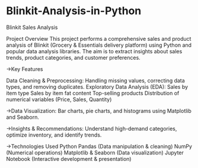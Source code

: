 # Blinkit-Analysis-in-Python

Blinkit Sales Analysis

Project Overview
This project performs a comprehensive sales and product analysis of Blinkit (Grocery & Essentials delivery platform) using Python and popular data analysis libraries. The aim is to extract insights about sales trends, product categories, and customer preferences.

->Key Features

Data Cleaning & Preprocessing: Handling missing values, correcting data types, and removing duplicates.
Exploratory Data Analysis (EDA):
Sales by item type
Sales by item fat content
Top-selling products
Distribution of numerical variables (Price, Sales, Quantity)

->Data Visualization:
Bar charts, pie charts, and histograms using Matplotlib and Seaborn.

->Insights & Recommendations: Understand high-demand categories, optimize inventory, and identify trends.

->Technologies Used
Python
Pandas (Data manipulation & cleaning)
NumPy (Numerical operations)
Matplotlib & Seaborn (Data visualization)
Jupyter Notebook (Interactive development & presentation)
